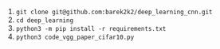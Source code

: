 1. `git clone git@github.com:barek2k2/deep_learning_cnn.git`
2. `cd deep_learning`
3. `python3 -m pip install -r requirements.txt`
4. `python3 code_vgg_paper_cifar10.py`
